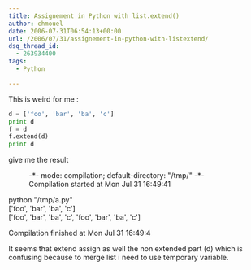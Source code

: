 ```yaml
---
title: Assignement in Python with list.extend()
author: chmouel
date: 2006-07-31T06:54:13+00:00
url: /2006/07/31/assignement-in-python-with-listextend/
dsq_thread_id:
  - 263934400
tags:
  - Python

---
```

This is weird for me :


```python
d = ['foo', 'bar', 'ba', 'c']
print d
f = d
f.extend(d)
print d

```


give me the result

<p style="margin-left: 40px">
  -*- mode: compilation; default-directory: "/tmp/" -*-<br /> Compilation started at Mon Jul 31 16:49:41
</p>

python "/tmp/a.py"  
['foo', 'bar', 'ba', 'c']  
['foo', 'bar', 'ba', 'c', 'foo', 'bar', 'ba', 'c']

Compilation finished at Mon Jul 31 16:49:4

It seems that extend assign as well the non extended part (d) which is confusing because to merge list i need to use temporary variable.
